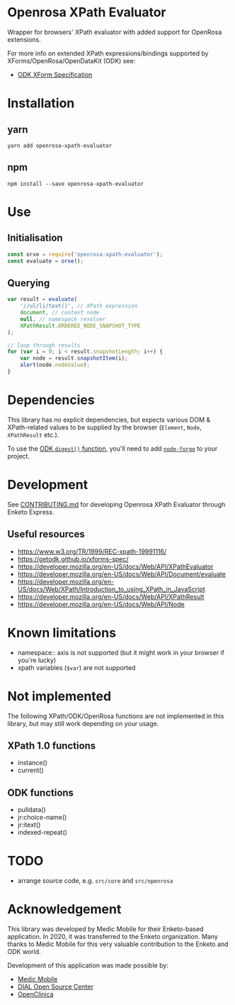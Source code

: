# Openrosa XPath Evaluator

Wrapper for browsers' XPath evaluator with added support for OpenRosa extensions.

For more info on extended XPath expressions/bindings supported by XForms/OpenRosa/OpenDataKit (ODK) see:

-   [ODK XForm Specification](https://getodk.github.io/xforms-spec/)

# Installation

## yarn

    yarn add openrosa-xpath-evaluator

## npm

    npm install --save openrosa-xpath-evaluator

# Use

## Initialisation

```js
const orxe = require('openrosa-xpath-evaluator');
const evaluate = orxe();
```

## Querying

```js
var result = evaluate(
    '//ul/li/text()', // XPath expression
    document, // context node
    null, // namespace resolver
    XPathResult.ORDERED_NODE_SNAPSHOT_TYPE
);

// loop through results
for (var i = 0; i < result.snapshotLength; i++) {
    var node = result.snapshotItem(i);
    alert(node.nodeValue);
}
```

# Dependencies

This library has no explicit dependencies, but expects various DOM & XPath-related values to be supplied by the browser (`Element`, `Node`, `XPathResult` etc.).

To use the [ODK `digest()` function](https://getodk.github.io/xforms-spec/#fn:digest), you'll need to add [`node-forge`](https://www.npmjs.com/package/node-forge) to your project.

# Development

See [CONTRIBUTING.md](../../CONTRIBUTING.md) for developing Openrosa XPath Evaluator through Enketo Express.

## Useful resources

-   https://www.w3.org/TR/1999/REC-xpath-19991116/
-   https://getodk.github.io/xforms-spec/
-   https://developer.mozilla.org/en-US/docs/Web/API/XPathEvaluator
-   https://developer.mozilla.org/en-US/docs/Web/API/Document/evaluate
-   https://developer.mozilla.org/en-US/docs/Web/XPath/Introduction_to_using_XPath_in_JavaScript
-   https://developer.mozilla.org/en-US/docs/Web/API/XPathResult
-   https://developer.mozilla.org/en-US/docs/Web/API/Node

# Known limitations

-   namespace:: axis is not supported (but it might work in your browser if you're lucky)
-   xpath variables (`$var`) are not supported

# Not implemented

The following XPath/ODK/OpenRosa functions are not implemented in this library, but may still work depending on your usage.

## XPath 1.0 functions

-   instance()
-   current()

## ODK functions

-   pulldata()
-   jr:choice-name()
-   jr:itext()
-   indexed-repeat()

# TODO

-   arrange source code, e.g. `src/core` and `src/openrosa`

# Acknowledgement

This library was developed by Medic Mobile for their Enketo-based application. In 2020, it was transferred to the Enketo organization. Many thanks to Medic Mobile for this very valuable contribution to the Enketo and ODK world.

Development of this application was made possible by:

-   [Medic Mobile](http://medicmobile.org/)
-   [DIAL Open Source Center](https://www.osc.dial.community/)
-   [OpenClinica](https://www.openclinica.com/)
